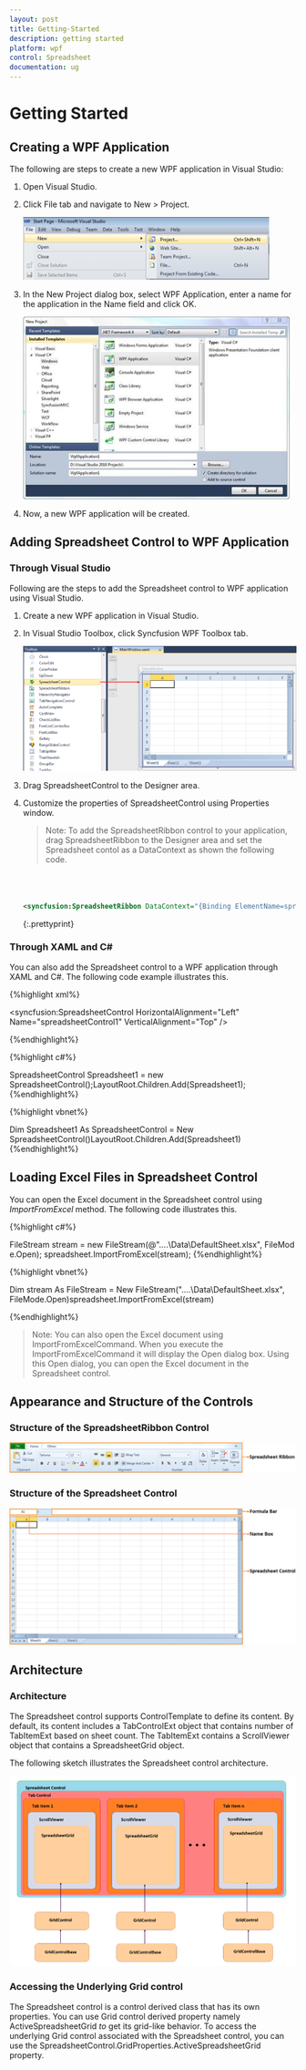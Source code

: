 ```yaml
---
layout: post
title: Getting-Started
description: getting started
platform: wpf
control: Spreadsheet
documentation: ug
---
```


# Getting Started

## Creating a WPF Application

 The following are steps to create a new WPF application in Visual Studio:

1. Open Visual Studio.
2. Click File tab and navigate to New > Project.



   ![](Getting-Started_images/Getting-Started_img1.png)




3. In the New Project dialog box, select WPF Application, enter a name for the application in the Name field and click OK.



   ![](Getting-Started_images/Getting-Started_img2.jpeg)





4. Now, a new WPF application will be created.



## Adding Spreadsheet Control to WPF Application

### Through Visual Studio 

Following are the steps to add the Spreadsheet control to WPF application using Visual Studio.

1. Create a new WPF application in Visual Studio. 
2. In Visual Studio Toolbox, click Syncfusion WPF Toolbox tab.





   ![](Getting-Started_images/Getting-Started_img3.png) 



1. Drag SpreadsheetControl to the Designer area.
2. Customize the properties of SpreadsheetControl using Properties window.



   > Note: To add the SpreadsheetRibbon control to your application, drag SpreadsheetRibbon to the Designer area and set the Spreadsheet contol as a DataContext as shown the following code.

   ~~~ xml

   

   <syncfusion:SpreadsheetRibbon DataContext="{Binding ElementName=spreadsheetControl1}"/>
   ~~~
   {:.prettyprint}


### Through XAML and C#

You can also add the Spreadsheet control to a WPF application through XAML and C#. The following code example illustrates this. 

{%highlight xml%}



<syncfusion:SpreadsheetControl HorizontalAlignment="Left"  Name="spreadsheetControl1" VerticalAlignment="Top" />

{%endhighlight%}

{%highlight c#%}
 
 SpreadsheetControl Spreadsheet1 = new SpreadsheetControl();LayoutRoot.Children.Add(Spreadsheet1);
{%endhighlight%}
 
 
{%highlight vbnet%}


Dim Spreadsheet1 As SpreadsheetControl = New SpreadsheetControl()LayoutRoot.Children.Add(Spreadsheet1)
{%endhighlight%}


## Loading Excel Files in Spreadsheet Control

You can open the Excel document in the Spreadsheet control using _ImportFromExcel_ method. The following code illustrates this.



{%highlight c#%}

FileStream stream = new FileStream(@"..\..\Data\DefaultSheet.xlsx", FileMode.Open);
spreadsheet.ImportFromExcel(stream);
{%endhighlight%}

{%highlight vbnet%}

 
 Dim stream As FileStream = New FileStream("..\..\Data\DefaultSheet.xlsx", FileMode.Open)spreadsheet.ImportFromExcel(stream)

{%endhighlight%}


 

> Note: You can also open the Excel document using ImportFromExcelCommand. When you execute the ImportFromExcelCommand it will display the Open dialog box. Using this Open dialog, you can open the Excel document in the Spreadsheet control.

## Appearance and Structure of the Controls

### Structure of the SpreadsheetRibbon Control



![](Getting-Started_images/Getting-Started_img4.png)





### Structure of the Spreadsheet Control



![](Getting-Started_images/Getting-Started_img5.png)





## Architecture

### Architecture

The Spreadsheet control supports ControlTemplate to define its content. By default, its content includes a TabControlExt object that contains number of TabItemExt based on sheet count. The TabItemExt contains a ScrollViewer object that contains a SpreadsheetGrid object.

The following sketch illustrates the Spreadsheet control architecture.



![](Getting-Started_images/Getting-Started_img6.png)





### Accessing the Underlying Grid control

The Spreadsheet control is a control derived class that has its own properties. You can use Grid control derived property namely ActiveSpreadsheetGrid _to_ get its grid-like behavior. To access the underlying Grid control associated with the Spreadsheet control, you can use the SpreadsheetControl.GridProperties.ActiveSpreadsheetGrid property.




